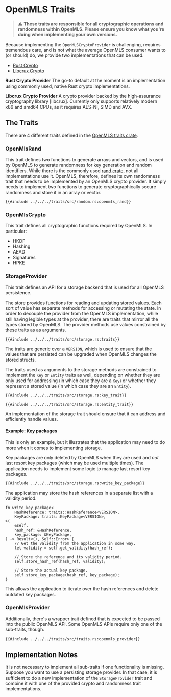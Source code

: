 # OpenMLS Traits

> **⚠️ These traits are responsible for all cryptographic operations and randomness
> within OpenMLS.
> Please ensure you know what you're doing when implementing your own versions.**

Because implementing the `OpenMLSCryptoProvider` is challenging, requires
tremendous care, and is not what the average OpenMLS consumer wants to (or should)
do, we provide two implementations that can be used.

- [Rust Crypto]
- [Libcrux Crypto]

**Rust Crypto Provider**
The go-to default at the moment is an implementation using commonly used, native
Rust crypto implementations.

**Libcrux Crypto Provider**
A crypto provider backed by the high-assurance cryptography library [libcrux].
Currently only supports relatively modern x86 and amd64 CPUs, as it requires
AES-NI, SIMD and AVX.

## The Traits

There are 4 different traits defined in the [OpenMLS traits crate].

### OpenMlsRand

This trait defines two functions to generate arrays and vectors, and is used by
OpenMLS to generate randomness for key generation and random identifiers.
While there is the commonly used [rand crate], not all implementations use it.
OpenMLS, therefore, defines its own randomness trait that needs to be implemented
by an OpenMLS crypto provider.
It simply needs to implement two functions to generate cryptographically secure
randomness and store it in an array or vector.

```rust,no_run,noplayground
{{#include ../../../traits/src/random.rs:openmls_rand}}
```

### OpenMlsCrypto

This trait defines all cryptographic functions required by OpenMLS. In particular:

- HKDF
- Hashing
- AEAD
- Signatures
- HPKE

### StorageProvider

This trait defines an API for a storage backend that is used for all OpenMLS
persistence.

The store provides functions for reading and updating stored values.
Each sort of value has separate methods for accessing or mutating the state.
In order to decouple the provider from the OpenMLS implementation, while still
having legible types at the provider, there are traits that mirror all the types
stored by OpenMLS. The provider methods use values constrained by these traits as
as arguments.

```rust,no_run,noplayground
{{#include ../../../traits/src/storage.rs:traits}}
```

The traits are generic over a `VERSION`, which is used to ensure that the values
that are persisted can be upgraded when OpenMLS changes the stored structs.

The traits used as arguments to the storage methods are constrained to implement
the `Key` or `Entity` traits as well, depending on whether they are only used for
addressing (in which case they are a `Key`) or whether they represent a stored
value (in which case they are an `Entity`).

```rust,no_run,noplayground
{{#include ../../../traits/src/storage.rs:key_trait}}
```

```rust,no_run,noplayground
{{#include ../../../traits/src/storage.rs:entity_trait}}
```

An implementation of the storage trait should ensure that it can address and
efficiently handle values.

#### Example: Key packages

This is only an example, but it illustrates that the application may need to do more
when it comes to implementing storage.

Key packages are only deleted by OpenMLS when they are used and _not_ last resort
key packages (which may be used multiple times).
The application needs to implement some logic to manage last resort key packages.

```rust,no_run,noplayground
{{#include ../../../traits/src/storage.rs:write_key_package}}
```

The application may store the hash references in a separate list with a validity
period.

```rust,ro_run,noplayground
fn write_key_package<
    HashReference: traits::HashReference<VERSION>,
    KeyPackage: traits::KeyPackage<VERSION>,
>(
    &self,
    hash_ref: &HashReference,
    key_package: &KeyPackage,
) -> Result<(), Self::Error> {
    // Get the validity from the application in some way.
    let validity = self.get_validity(hash_ref);

    // Store the reference and its validity period.
    self.store_hash_ref(hash_ref, validity);

    // Store the actual key package.
    self.store_key_package(hash_ref, key_package);
}
```

This allows the application to iterate over the hash references and delete outdated
key packages.

### OpenMlsProvider

Additionally, there's a wrapper trait defined that is expected to be passed into
the public OpenMLS API.
Some OpenMLS APIs require only one of the sub-traits, though.

```rust,no_run,noplayground
{{#include ../../../traits/src/traits.rs:openmls_provider}}
```

## Implementation Notes

It is not necessary to implement all sub-traits if one functionality is missing.
Suppose you want to use a persisting storage provider. In that case, it is
sufficient to do a new implementation of the `StorageProvider` trait and
combine it with one of the provided crypto and randomness trait implementations.

[rust crypto]: https://crates.io/crates/openmls_rust_crypto
[libcrux crypto]: https://crates.io/crates/openmls_libcrux_crypto
[openmls traits crate]: https://crates.io/crates/openmls_traits
[rand crate]: https://crates.io/crates/rand
